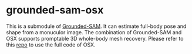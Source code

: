 # grounded-sam-osx
This is a submodule of [Grounded-SAM](https://github.com/IDEA-Research/Grounded-Segment-Anything). It can estimate full-body pose and shape from a monuculor image. The combination of Grounded-SAM and OSX supports promptable 3D whole-body mesh recovery.  Please refer to this [repo](https://github.com/IDEA-Research/OSX) to use the full code of OSX.

